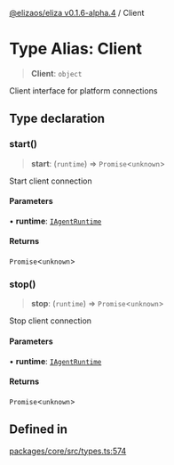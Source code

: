[@elizaos/eliza v0.1.6-alpha.4](../index.md) / Client

# Type Alias: Client

> **Client**: `object`

Client interface for platform connections

## Type declaration

### start()

> **start**: (`runtime`) => `Promise`\<`unknown`\>

Start client connection

#### Parameters

• **runtime**: [`IAgentRuntime`](../interfaces/IAgentRuntime.md)

#### Returns

`Promise`\<`unknown`\>

### stop()

> **stop**: (`runtime`) => `Promise`\<`unknown`\>

Stop client connection

#### Parameters

• **runtime**: [`IAgentRuntime`](../interfaces/IAgentRuntime.md)

#### Returns

`Promise`\<`unknown`\>

## Defined in

[packages/core/src/types.ts:574](https://github.com/elizaos/eliza/blob/main/packages/core/src/types.ts#L574)
